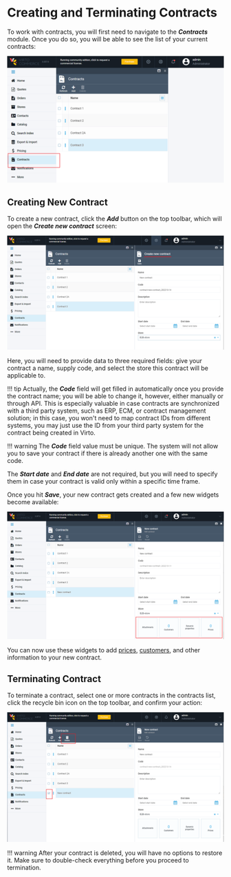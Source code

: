 ﻿
# Creating and Terminating Contracts

To work with contracts, you will first need to navigate to the ***Contracts*** module. Once you do so, you will be able to see the list of your current contracts:

![Contract module main screen](media/contract-list.png)

## Creating New Contract

To create a new contract, click the ***Add*** button on the top toolbar, which will open the ***Create new contract*** screen:

![Create new contract screen](media/create-new-contract-screen.png)

Here, you will need to provide data to three required fields: give your contract a name, supply code, and select the store this contract will be applicable to.

!!! tip
	Actually, the ***Code*** field will get filled in automatically once you provide the contract name; you will be able to change it, however, either manually or through API. This is especially valuable in case contracts are synchronized with a third party system, such as ERP, ECM, or contract management solution; in this case, you won't need to map contract IDs from different systems, you may just use the ID from your third party system for the contract being created in Virto.
	
!!! warning
	The ***Code*** field value must be unique. The system will not allow you to save your contract if there is already another one with the same code.

The ***Start date*** and ***End date*** are not required, but you will need to specify them in case your contract is valid only within a specific time frame.

Once you hit ***Save***, your new contract gets created and a few new widgets become available:

![Contract widgets available](media/widgets.png)

You can now use these widgets to add [prices](managing-contract-prices.md), [customers](managing-contract-customers.md), and other information to your new contract.

## Terminating Contract
To terminate a contract, select one or more contracts in the contracts list, click the recycle bin icon on the top toolbar, and confirm your action:

![Deleting a contract](media/deleting-contract.png)

!!! warning
	After your contract is deleted, you will have no options to restore it. Make sure to double-check everything before you proceed to termination.
